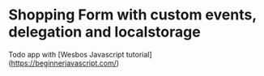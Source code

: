 # Shopping Form with custom events, delegation and localstorage

Todo app with [Wesbos Javascript tutorial] (https://beginnerjavascript.com/)


